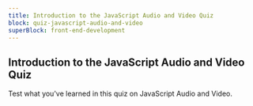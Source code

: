 ```yaml
---
title: Introduction to the JavaScript Audio and Video Quiz
block: quiz-javascript-audio-and-video
superBlock: front-end-development
---
```


## Introduction to the JavaScript Audio and Video Quiz

Test what you've learned in this quiz on JavaScript Audio and Video.
